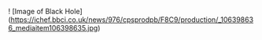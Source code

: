 ! [Image of Black Hole] (https://ichef.bbci.co.uk/news/976/cpsprodpb/F8C9/production/_106398636_mediaitem106398635.jpg)
